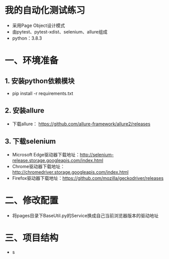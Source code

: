 # 我的自动化测试练习
- 采用Page Object设计模式
- 由pytest、pytest-xdist、selenium、allure组成
- python：3.8.3

# 一、环境准备
## 1. 安装python依赖模块
   - pip install -r requirements.txt
## 2. 安装allure
   - 下载allure： https://github.com/allure-framework/allure2/releases
## 3. 下载selenium
   - Microsoft Edge驱动器下载地址：http://selenium-release.storage.googleapis.com/index.html
   - Chrome驱动器下载地址：http://chromedriver.storage.googleapis.com/index.html
   - Firefox驱动器下载地址：https://github.com/mozilla/geckodriver/releases

# 二、修改配置
   - 将pages目录下BaseUtil.py的Service换成自己当前浏览器版本的驱动地址

# 三、项目结构
- s
